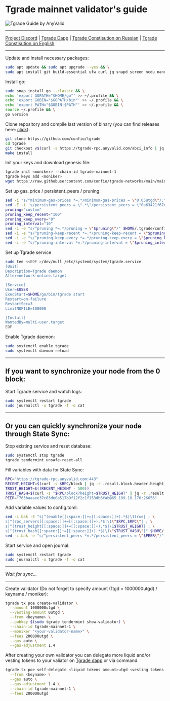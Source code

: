 # Tgrade mainnet validator's guide

![Tgrade Guide by AnyValid](https://i.imgur.com/gGvPN5q.png)
____
[Project Discord](https://discord.gg/VgFn3VQS42) | [Tgrade Dapp](https://dapp.tgrade.finance/) | [Tgrade Constisution on Russian](https://github.com/Ocean-Blue-Foundation/resources.tgrade.finance/blob/master/Tgrade_Constitution_rus.pdf) |  [Tgrade Constisution on English](https://github.com/Ocean-Blue-Foundation/resources.tgrade.finance/blob/master/Tgrade%20Constitution.pdf) 
____
Update and install necessary packages:
```bash
sudo apt update && sudo apt upgrade --yes && \
sudo apt install git build-essential ufw curl jq snapd screen ncdu nano fuse ufw --yes
```
Install go:
```bash
sudo snap install go --classic && \
echo 'export GOPATH="$HOME/go"' >> ~/.profile && \
echo 'export GOBIN="$GOPATH/bin"' >> ~/.profile && \
echo 'export PATH="$GOBIN:$PATH"' >> ~/.profile && \
source ~/.profile && \
go version
```
Clone repository and compile last version of binary (you can find releases here: [click](https://github.com/confio/tgrade/tags)):
```bash
git clone https://github.com/confio/tgrade
cd tgrade
git checkout v$(curl -s https://tgrade-rpc.anyvalid.com/abci_info | jq -r .result[].version)
make install
```
Init your keys and download genesis file:
```bash
tgrade init <moniker> --chain-id tgrade-mainnet-1
tgrade keys add <moniker>
wget https://raw.githubusercontent.com/confio/tgrade-networks/main/mainnet-1/config/genesis.json -O /root/.tgrade/config/genesis.json
```
Set up gas_price / persistent_peers / pruning:
```bash
sed -i "s/^minimum-gas-prices *=.*/minimum-gas-prices = \"0.05utgd\"/;" $HOME/.tgrade/config/app.toml
sed -E -i 's/persistent_peers = \".*\"/persistent_peers = \"0a63421f67d02e7fb823ea6d6ceb8acf758df24d@142.132.226.137:26656,4a319eead699418e974e8eed47c2de6332c3f825@167.235.255.9:26656,6918efd409684d64694cac485dbcc27dfeea4f38@49.12.240.203:26656\"/' $HOME/.tgrade/config/config.toml
pruning="custom"
pruning_keep_recent="100"
pruning_keep_every="0"
pruning_interval="10"
sed -i -e "s/^pruning *=.*/pruning = \"$pruning\"/" $HOME/.tgrade/config/app.toml
sed -i -e "s/^pruning-keep-recent *=.*/pruning-keep-recent = \"$pruning_keep_recent\"/" $HOME/.tgrade/config/app.toml
sed -i -e "s/^pruning-keep-every *=.*/pruning-keep-every = \"$pruning_keep_every\"/" $HOME/.tgrade/config/app.toml
sed -i -e "s/^pruning-interval *=.*/pruning-interval = \"$pruning_interval\"/" $HOME/.tgrade/config/app.toml
```
Set up Tgrade service
```bash
sudo tee <<EOF >/dev/null /etc/systemd/system/tgrade.service
[Unit]
Description=Tgrade daemon
After=network-online.target

[Service]
User=$USER
ExecStart=$HOME/go/bin/tgrade start
Restart=on-failure
RestartSec=3
LimitNOFILE=100000

[Install]
WantedBy=multi-user.target
EOF
```
Enable Tgrade daemon:
```bash
sudo systemctl enable tgrade
sudo systemctl daemon-reload
```
____
## If you want to synchronize your node from the 0 block:
Start Tgrade service and watch logs:
```bash
sudo systemctl restart tgrade
sudo journalctl -u tgrade -f -o cat
```
____

## Or you can quickly synchronize your node through State Sync:
Stop existing service and reset database:
```bash
sudo systemctl stop tgrade
tgrade tendermint unsafe-reset-all
```
Fill variables with data for State Sync:
```bash
RPC="https://tgrade-rpc.anyvalid.com:443"
RECENT_HEIGHT=$(curl -s $RPC/block | jq -r .result.block.header.height)
TRUST_HEIGHT=$((RECENT_HEIGHT - 500))
TRUST_HASH=$(curl -s "$RPC/block?height=$TRUST_HEIGHT" | jq -r .result.block_id.hash)
PEER="763baaaee37c63de0a517b9f12f2c1f153db6fab@65.109.18.170:26656"
```
Add variable values to config.toml:
```bash
sed -i.bak -E "s|^(enable[[:space:]]+=[[:space:]]+).*$|\1true| ; \
s|^(rpc_servers[[:space:]]+=[[:space:]]+).*$|\1\"$RPC,$RPC\"| ; \
s|^(trust_height[[:space:]]+=[[:space:]]+).*$|\1$TRUST_HEIGHT| ; \
s|^(trust_hash[[:space:]]+=[[:space:]]+).*$|\1\"$TRUST_HASH\"|" $HOME/.tgrade/config/config.toml
sed -i.bak -e "s/^persistent_peers *=.*/persistent_peers = \"$PEER\"/" $HOME/.tgrade/config/config.toml
```
Start service and open journal:
```bash
sudo systemctl restart tgrade
sudo journalctl -u tgrade -f -o cat
```
____
*Wait for sync...*
____
Create validator (Do not forget to specify amount (1tgd = 1000000utgd) / keyname / moniker):
```bash
tgrade tx poe create-validator \
  --amount 1000000utgd \
  --vesting-amount 0utgd \
  --from <keyname> \
  --pubkey $(sudo tgrade tendermint show-validator) \
  --chain-id tgrade-mainnet-1 \
  --moniker "<your-validator-name>" \
  --fees 200000utgd \
  --gas auto \
  --gas-adjustment 1.4
```
After creating your own validator you can delegate more liquid and/or vesting tokens to your valiator on [Tgrade dapp](https://dapp.tgrade.finance/validators) or via command:
```bash
tgrade tx poe self-delegate <liquid tokens amount>utgd <vesting tokens amount>utgd \
  --from <keyname> \
  --gas auto \
  --gas-adjustment 1.4 \
  --chain-id tgrade-mainnet-1 \
  --fees 200000utgd 
```
